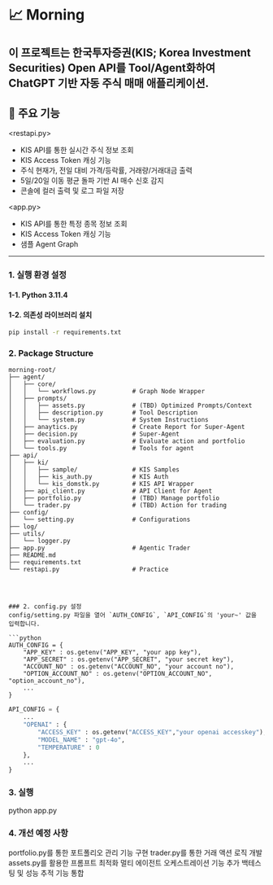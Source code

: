 # 📈 Morning

이 프로젝트는 한국투자증권(KIS; Korea Investment Securities) Open API를 Tool/Agent화하여 ChatGPT 기반 자동 주식 매매 애플리케이션.
---

## 📌 주요 기능

<restapi.py>
- KIS API를 통한 실시간 주식 정보 조회
- KIS Access Token 캐싱 기능
- 주식 현재가, 전일 대비 가격/등락률, 거래량/거래대금 출력
- 5일/20일 이동 평균 돌파 기반 AI 매수 신호 감지
- 콘솔에 컬러 출력 및 로그 파일 저장

<app.py>
- KIS API를 통한 특정 종목 정보 조회
- KIS Access Token 캐싱 기능
- 샘플 Agent Graph 

---


### 1. 실행 환경 설정

#### 1-1. Python 3.11.4

#### 1-2. 의존성 라이브러리 설치

```bash
pip install -r requirements.txt
```

### 2. Package Structure

```plaintext
morning-root/
├── agent/
│   ├── core/
│   │   └── workflows.py          # Graph Node Wrapper
│   ├── prompts/
│   │   ├── assets.py             # (TBD) Optimized Prompts/Context
│   │   ├── description.py        # Tool Description
│   │   └── system.py             # System Instructions
│   ├── anaytics.py               # Create Report for Super-Agent
│   ├── decision.py               # Super-Agent
│   ├── evaluation.py             # Evaluate action and portfolio
│   └── tools.py                  # Tools for agent
├── api/
│   ├── ki/
│   │   ├── sample/               # KIS Samples 
│   │   ├── kis_auth.py           # KIS Auth
│   │   └── kis_domstk.py         # KIS API Wrapper
│   ├── api_client.py             # API Client for Agent
│   ├── portfolio.py              # (TBD) Manage portfolio
│   └── trader.py                 # (TBD) Action for trading
├── config/
│   └── setting.py                # Configurations
├── log/
├── utils/
│   └── logger.py
├── app.py                        # Agentic Trader
├── README.md
├── requirements.txt 
└── restapi.py                    # Practice




### 2. config.py 설정
config/setting.py 파일을 열어 `AUTH_CONFIG`, `API_CONFIG`의 'your~' 값을 입력합니다.

```python
AUTH_CONFIG = {
    "APP_KEY" : os.getenv("APP_KEY", "your app key"),
    "APP_SECRET" : os.getenv("APP_SECRET", "your secret key"),
    "ACCOUNT_NO" : os.getenv("ACCOUNT_NO", "your account no"),
    "OPTION_ACCOUNT_NO" : os.getenv("OPTION_ACCOUNT_NO", "option_account_no"),
    ...
}
```

```python
API_CONFIG = {
    ...
    "OPENAI" : {
        "ACCESS_KEY" : os.getenv("ACCESS_KEY","your openai accesskey"),
        "MODEL_NAME" : "gpt-4o",
        "TEMPERATURE" : 0
    },
    ...
}
```

### 3. 실행
python app.py

### 4. 개선 예정 사항
portfolio.py를 통한 포트폴리오 관리 기능 구현
trader.py를 통한 거래 액션 로직 개발
assets.py를 활용한 프롬프트 최적화
멀티 에이전트 오케스트레이션 기능 추가
백테스팅 및 성능 추적 기능 통합
